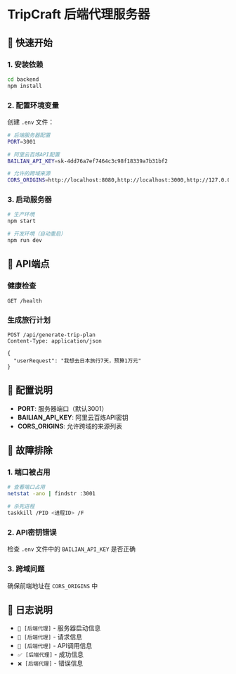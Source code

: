 # TripCraft 后端代理服务器

## 🚀 快速开始

### 1. 安装依赖
```bash
cd backend
npm install
```

### 2. 配置环境变量
创建 `.env` 文件：
```bash
# 后端服务器配置
PORT=3001

# 阿里云百炼API配置
BAILIAN_API_KEY=sk-4dd76a7ef7464c3c98f18339a7b31bf2

# 允许的跨域来源
CORS_ORIGINS=http://localhost:8080,http://localhost:3000,http://127.0.0.1:8080
```

### 3. 启动服务器
```bash
# 生产环境
npm start

# 开发环境（自动重启）
npm run dev
```

## 📡 API端点

### 健康检查
```
GET /health
```

### 生成旅行计划
```
POST /api/generate-trip-plan
Content-Type: application/json

{
  "userRequest": "我想去日本旅行7天，预算1万元"
}
```

## 🔧 配置说明

- **PORT**: 服务器端口（默认3001）
- **BAILIAN_API_KEY**: 阿里云百炼API密钥
- **CORS_ORIGINS**: 允许跨域的来源列表

## 🐛 故障排除

### 1. 端口被占用
```bash
# 查看端口占用
netstat -ano | findstr :3001

# 杀死进程
taskkill /PID <进程ID> /F
```

### 2. API密钥错误
检查 `.env` 文件中的 `BAILIAN_API_KEY` 是否正确

### 3. 跨域问题
确保前端地址在 `CORS_ORIGINS` 中

## 📝 日志说明

- `🚀 [后端代理]` - 服务器启动信息
- `📝 [后端代理]` - 请求信息
- `📡 [后端代理]` - API调用信息
- `✅ [后端代理]` - 成功信息
- `❌ [后端代理]` - 错误信息
